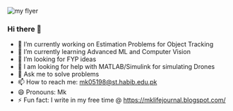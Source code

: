 
<!--
**mehhdiii/mehhdiii** is a ✨ _special_ ✨ repository because its `README.md` (this file) appears on your GitHub profile.

Here are some ideas to get you started:
-->
![my flyer](https://user-images.githubusercontent.com/60067141/121791883-2b1c1f00-cc08-11eb-8b73-4d81ae1a8dcd.png)


### Hi there 👋

- 🔭 I’m currently working on Estimation Problems for Object Tracking  
- 🌱 I’m currently learning Advanced ML and Computer Vision
- 👯 I’m looking for FYP ideas
- 🤔 I am looking for help with MATLAB/Simulink for simulating Drones
- 💬 Ask me to solve problems
- 📫 How to reach me: mk05198@st.habib.edu.pk
- 😄 Pronouns: Mk
- ⚡ Fun fact: I write in my free time @ https://mklifejournal.blogspot.com/




